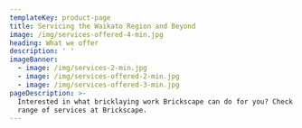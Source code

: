 ```yaml
---
templateKey: product-page
title: Servicing the Waikato Region and Beyond
image: /img/services-offered-4-min.jpg
heading: What we offer
description: ' '
imageBanner:
  - image: /img/services-2-min.jpg
  - image: /img/services-offered-2-min.jpg
  - image: /img/services-offered-3-min.jpg
pageDescription: >-
  Interested in what bricklaying work Brickscape can do for you? Check out our
  range of services at Brickscape.
---
```



